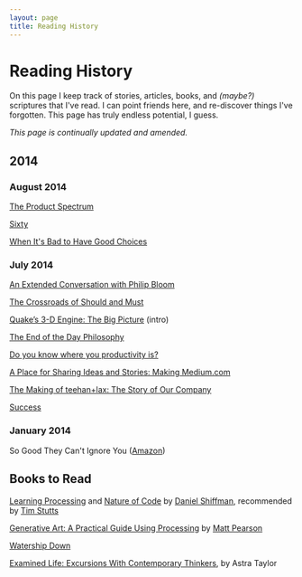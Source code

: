 ```yaml
---
layout: page
title: Reading History
---
```


# Reading History

On this page I keep track of stories, articles, books, and *(maybe?)* scriptures that I've read. I can point friends here, and re-discover things I've forgotten. This page has truly endless potential, I guess.

*This page is continually updated and amended.*


## 2014

### August 2014

[The Product Spectrum](https://medium.com/my-thoughts-7/the-product-spectrum-bb2084b6f5b3)

[Sixty](http://www.erasmatazz.com/personal/self/sixty.html)

[When It's Bad to Have Good Choices](http://www.newyorker.com/science/maria-konnikova/bad-good-choices)


### July 2014

[An Extended Conversation with Philip Bloom](https://www.themusicbed.com/community/extended-conversation-philip-bloom/)

[The Crossroads of Should and Must](https://medium.com/@elleluna/the-crossroads-of-should-and-must-90c75eb7c5b0)

[Quake’s 3-D Engine: The Big Picture](http://www.bluesnews.com/abrash/chap70.shtml) (intro)

[The End of the Day Philosophy](http://zenhabits.net/sundown/)

[Do you know where you productivity is?](http://www.theminimalists.com/productivity/)

[A Place for Sharing Ideas and Stories: Making Medium.com](http://www.teehanlax.com/story/medium/)

[The Making of teehan+lax: The Story of Our Company](http://www.teehanlax.com/story/teehan-lax/)

[Success](http://www.teehanlax.com/blog/success/)


### January 2014

So Good They Can't Ignore You ([Amazon](http://www.amazon.com/Good-They-Cant-Ignore-You/dp/1455509124))


## Books to Read

[Learning Processing](http://www.learningprocessing.com/) and [Nature of Code](http://natureofcode.com/) by [Daniel Shiffman](http://shiffman.net/), recommended by [Tim Stutts](http://timstutts.com/)

[Generative Art: A Practical Guide Using Processing](http://zenbullets.com/book.php) by [Matt Pearson](http://zenbullets.com/)

[Watership Down](http://en.wikipedia.org/wiki/Watership_Down)

[Examined Life: Excursions With Contemporary Thinkers](http://www.amazon.com/Examined-Life-Excursions-Contemporary-Thinkers-ebook/dp/B0097CWMTO/), by Astra Taylor
